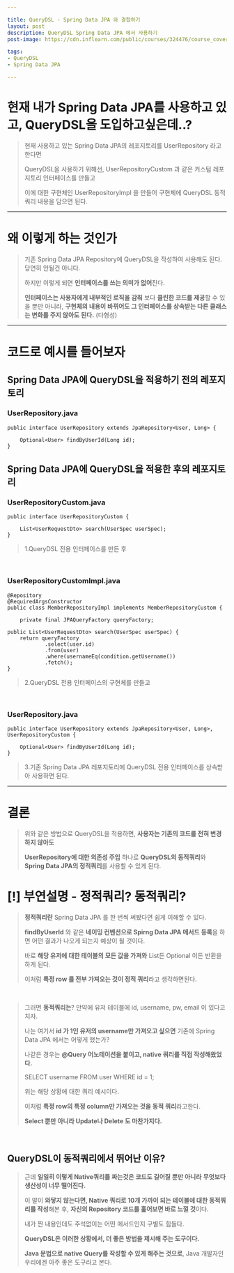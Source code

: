 ```yaml
---

title: QueryDSL - Spring Data JPA 와 결합하기
layout: post
description: QueryDSL Spring Data JPA 에서 사용하기
post-image: https://cdn.inflearn.com/public/courses/324476/course_cover/c712dd1a-80e3-413f-93af-ca89bddd6fe9/kyh_DSL2.png

tags:
- QueryDSL
- Spring Data JPA

---
```


# 현재 내가 Spring Data JPA를 사용하고 있고, QueryDSL을 도입하고싶은데..?

> 현재 사용하고 있는 Spring Data JPA의 레포지토리를 UserRepository 라고 한다면
> 
> QueryDSL을 사용하기 위해선, UserRepositoryCustom 과 같은 커스텀 레포지토리 인터페이스를 만들고
> 
> 이에 대한 구현체인 UserRepositoryImpl 을 만들어 구현체에 QueryDSL 동적쿼리 내용을 담으면 된다.

---

# 왜 이렇게 하는 것인가

> 기존 Spring Data JPA Repository에 QueryDSL을 작성하여 사용해도 된다. 당연히 안될건 아니다.
> 
> 하지만 이렇게 되면 **인터페이스를 쓰는 의미가 없어**진다. 
> 
> **인터페이스는 사용자에게 내부적인 로직을 감춰** 보다 **클린한 코드를 제공**할 수 있을 뿐만 아니라, **구현체의 내용이 바뀌어도 그 인터페이스를 상속받는 다른 클래스는 변화를 주지 않아도 된다.** (다형성)


---

# 코드로 예시를 들어보자

## Spring Data JPA에 QueryDSL을 적용하기 전의 레포지토리

### UserRepository.java
    public interface UserRepository extends JpaRepository<User, Long> {
    
        Optional<User> findByUserId(Long id);
    }

## Spring Data JPA에 QueryDSL을 적용한 후의 레포지토리
    
### UserRepositoryCustom.java

    public interface UserRepositoryCustom {
    
        List<UserRequestDto> search(UserSpec userSpec);
    }

> 1.QueryDSL 전용 인터페이스를 만든 후

<br>

### UserRepositoryCustomImpl.java

    @Repository
    @RequiredArgsConstructor
    public class MemberRepositoryImpl implements MemberRepositoryCustom {
    
        private final JPAQueryFactory queryFactory;

    public List<UserRequestDto> search(UserSpec userSpec) {
        return queryFactory
                .select(user.id)
                .from(user)
                .where(usernameEq(condition.getUsername())
                .fetch();
    }

> 2.QueryDSL 전용 인터페이스의 구현체를 만들고

<br>

### UserRepository.java
    public interface UserRepository extends JpaRepository<User, Long>, UserRepositoryCustom {
    
        Optional<User> findByUserId(Long id);
    }

> 3.기존 Spring Data JPA 레포지토리에 QueryDSL 전용 인터페이스를 상속받아 사용하면 된다.

---

# 결론

> 위와 같은 방법으로 QueryDSL을 적용하면, **사용자는 기존의 코드를 전혀 변경하지 않아도**
>
> **UserRepository에 대한 의존성 주입** 하나로 **QueryDSL의 동적쿼리**와 **Spring Data JPA의 정적쿼리**를 사용할 수 있게 된다.

# [!] 부연설명 - 정적쿼리? 동적쿼리?

> **정적쿼리란** Spring Data JPA 를 한 번씩 써봤다면 쉽게 이해할 수 있다.
> 
> **findByUserId** 와 같은 **네이밍 컨벤션으로 Spirng Data JPA 메서드 등록**을 하면 어떤 결과가 나오게 되는지 예상이 될 것이다.
> 
> 바로 **해당 유저에 대한 테이블의 모든 값을 가져와** List든 Optional 이든 반환을 하게 된다.
> 
> 이처럼 **특정 row 를 전부 가져오는 것이 정적 쿼리**라고 생각하면된다.

<br>

> 그러면 **동적쿼리는**? 만약에 유저 테이블에 id, username, pw, email 이 있다고 치자.
> 
> 나는 여기서 **id 가 1인 유저의 username만 가져오고 싶으면** 기존에 Spring Data JPA 에서는 어떻게 했는가?
> 
> 나같은 경우는 **@Query 어노테이션을 붙이고, native 쿼리를 직접 작성해왔었다.**
> 
> SELECT username FROM user WHERE id = 1;
> 
> 위는 해당 상황에 대한 쿼리 예시이다. 
> 
> 이처럼 **특정 row의 특정 column만 가져오는 것을 동적 쿼리**라고한다.
> 
> **Select 뿐만 아니라 Update나 Delete 도 마찬가지다.**

<br>

## QueryDSL이 동적쿼리에서 뛰어난 이유?

> 근데 **일일히 이렇게 Native쿼리를 짜는것은 코드도 길어질 뿐만 아니라** **무엇보다 생산성이 너무 떨어진다.**
> 
> 이 말이 **와닿지 않는다면, Native 쿼리로 10개 가까이 되는 테이블에 대한 동적쿼리를 작성**해본 후, **자신의 Repository 코드를 훑어보면 바로 느낄 것**이다.
> 
> 내가 짠 내용인데도 주석없이는 어떤 메서드인지 구별도 힘들다.
> 
> **QueryDSL은 이러한 상황에서, 더 좋은 방법을 제시해 주는 도구이다.**
> 
> **Java 문법으로 native Query를 작성할 수 있게 해주는 것으로**, Java 개발자인 우리에겐 아주 좋은 도구라고 본다.